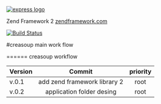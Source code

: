 [![express logo](http://www.creasoup.com/wp-content/uploads/2012/10/logo.png)](http://creasoup.com/)

  Zend Framework 2 [zendframework.com](http://zendframework.com)

  [![Build Status](https://travis-ci.org/kardesyazilim/proper.svg?branch=master)](https://travis-ci.org/kardesyazilim/proper)


#creasoup  main work flow

======
creasoup workflow

Version  | Commit | priority |
:-------- | :--------: | :--------: | 
v.0.1 | add zend framework library 2 | root | 
v.0.2 | application folder desing | root |
